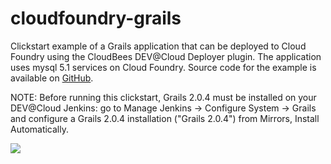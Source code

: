 cloudfoundry-grails
===================

Clickstart example of a Grails application that can be deployed to Cloud Foundry using the CloudBees DEV@Cloud Deployer plugin. The application uses mysql 5.1 services on Cloud Foundry.
Source code for the example is available on [GitHub](https://github.com/SpringSource/cloudfoundry-samples.git).

NOTE: Before running this clickstart, Grails 2.0.4 must be installed on your DEV@Cloud Jenkins: go to Manage Jenkins -> Configure System -> Grails and configure a Grails 2.0.4 installation ("Grails 2.0.4") from Mirrors, Install Automatically.

<a href="https://grandcentral.cloudbees.com/?CB_clickstart=https://raw.github.com/mqprichard/cloudfoundry-grails/master/clickstart.json"><img src="https://d3ko533tu1ozfq.cloudfront.net/clickstart/deployInstantly.png"/></a>
